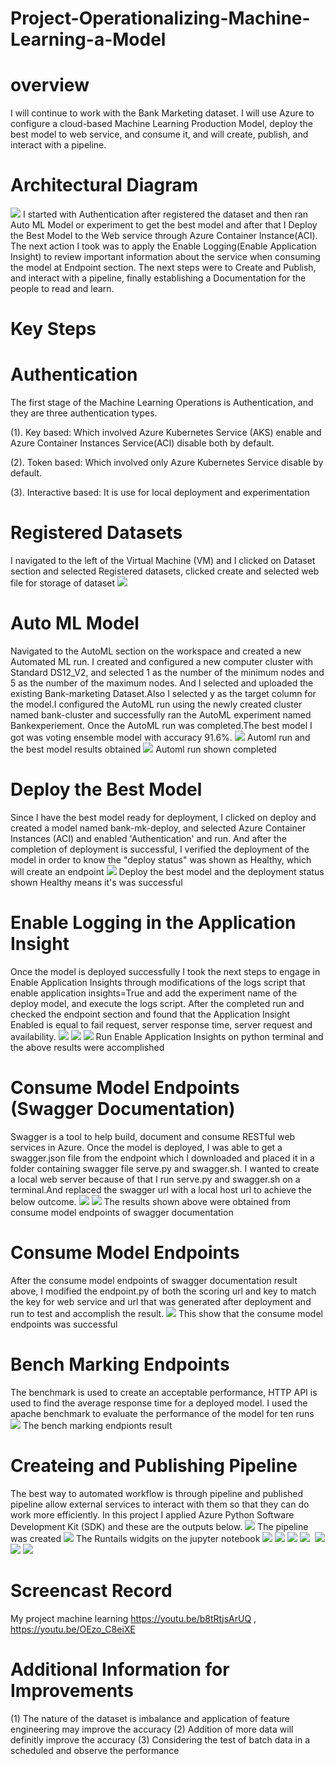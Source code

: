 # Project-Operationalizing-Machine-Learning-a-Model
# overview
I will continue to work with the Bank Marketing dataset. I will use Azure to configure a cloud-based Machine Learning Production Model, deploy the best model to web service, and consume it, and will create, publish, and interact with a pipeline.
# Architectural Diagram
<img src="https://github.com/ohikhatemenG/Project-Operationalizing-Machine-Learning-a-Model/blob/main/Architectual%20Diagram.png"/>
I started with Authentication after registered the dataset and then ran Auto ML Model or experiment to get the best model and after that I Deploy the Best Model to the Web service through Azure Container Instance(ACI). The next action I took was to apply the Enable Logging(Enable Application Insight) to review important information about the service when consuming the model at Endpoint section. The next steps were to Create and Publish, and interact with a pipeline, finally establishing a Documentation for the people to read and learn.

# Key Steps

# Authentication
The first stage of the Machine Learning Operations is Authentication, and they are three authentication types.

(1). Key based: Which involved Azure Kubernetes Service (AKS) enable and Azure Container Instances Service(ACI) disable both by default.

(2). Token based: Which involved only Azure Kubernetes Service disable by default.

(3). Interactive based: It is use for local  deployment and experimentation

# Registered Datasets

I navigated to the left of the Virtual Machine (VM) and I clicked on Dataset section and selected Registered datasets, clicked create and selected web file for storage of dataset
<img src="https://github.com/ohikhatemenG/Project-Operationalizing-Machine-Learning-a-Model/blob/main/Dataset1.png"/>

# Auto ML Model

Navigated to the AutoML section on the workspace and created a new Automated ML run. I created and configured a new computer cluster with Standard DS12_V2, and selected
1 as the number of the minimum nodes and 5 as the number of the maximum nodes. And I selected and uploaded the existing Bank-marketing Dataset.Also I selected y as the target column for the model.I configured the AutoML run using the newly created cluster named bank-cluster and successfully ran the AutoML experiment named Bankexperiement. Once the AutoML run was completed.The best model I got was voting ensemble model with accuracy 91.6%.
<img src="https://github.com/ohikhatemenG/Project-Operationalizing-Machine-Learning-a-Model/blob/main/AutoML%202.png"/>
Automl run and the best model results obtained
<img src="https://github.com/ohikhatemenG/Project-Operationalizing-Machine-Learning-a-Model/blob/main/AutoML%201.png"/>
Automl run shown completed

# Deploy the Best Model

Since I have the best model ready for deployment, I clicked on deploy and created a model named bank-mk-deploy, and selected Azure Container Instances (ACI) and enabled 'Authentication' and run. And after the completion of deployment is successful, I verified the deployment of the model in order to know the "deploy status" was shown as Healthy, which will create an endpoint
<img src="https://github.com/ohikhatemenG/Project-Operationalizing-Machine-Learning-a-Model/blob/main/Deploy%20healthy.png"/>
Deploy the best model and the deployment status shown Healthy means it's was successful

# Enable Logging in the Application Insight

Once the model is deployed successfully I took the next steps to engage in Enable Application Insights through modifications of the logs script that enable application insights=True and add the experiment name of the deploy model, and execute the logs script. After the completed run and checked the endpoint section and found that the Application Insight Enabled is equal to fail request, server response time, server request and availability.
<img src="https://github.com/ohikhatemenG/Project-Operationalizing-Machine-Learning-a-Model/blob/main/Enable%20logging%203.png"/>
<img src="https://github.com/ohikhatemenG/Project-Operationalizing-Machine-Learning-a-Model/blob/main/Enable%20logging%202.png"/>
<img src="https://github.com/ohikhatemenG/Project-Operationalizing-Machine-Learning-a-Model/blob/main/Enable%20logging%204.png">
Run Enable Application Insights on python terminal and the above results were accomplished

# Consume Model Endpoints (Swagger Documentation)

Swagger is a tool to help build, document and consume RESTful web services in Azure. Once the model is deployed, I was able to get a swagger.json file from the endpoint which I downloaded and placed it in a folder containing swagger file serve.py and swagger.sh. I wanted to create a local web server because of that I run serve.py and swagger.sh on a terminal.And replaced the swagger url with a local host url to achieve the below outcome.
<img src="https://github.com/ohikhatemenG/Project-Operationalizing-Machine-Learning-a-Model/blob/main/Swagger%202.png"/>
<img src="https://github.com/ohikhatemenG/Project-Operationalizing-Machine-Learning-a-Model/blob/main/Swagger%201.png"/>
The results shown above were obtained from consume model endpoints of swagger documentation

# Consume Model Endpoints

After the consume model endpoints of swagger documentation result above, I modified the endpoint.py of both the scoring url and key to match the key for web service and url that was generated after deployment and run to test and accomplish the result.
<img src="https://github.com/ohikhatemenG/Project-Operationalizing-Machine-Learning-a-Model/blob/main/Consume%20Endpoints%202.png"/>
This show that the consume model endpoints was successful

# Bench Marking Endpoints

The benchmark is used to create an acceptable performance, HTTP API is used to find the average response time for a deployed model. I used the apache benchmark to evaluate the performance of the model for ten runs
<img src="https://github.com/ohikhatemenG/Project-Operationalizing-Machine-Learning-a-Model/blob/main/Benchmark%202.png"/>
The bench marking endpionts result

# Createing and Publishing Pipeline

The best way to automated workflow is through pipeline and published pipeline allow external services to interact with them so that they can do work more efficiently. In this project I applied Azure Python Software Development Kit (SDK) and these are the outputs below.
<img src="https://github.com/ohikhatemenG/Project-Operationalizing-Machine-Learning-a-Model/blob/main/create%20%26%20publish%20pipeline%202.png"/>
The pipeline was created
<img src="https://github.com/ohikhatemenG/Project-Operationalizing-Machine-Learning-a-Model/blob/main/create%20%26%20publish%20pipeline%206.png"/>
The Runtails widgits on the jupyter notebook
<img src="https://github.com/ohikhatemenG/Project-Operationalizing-Machine-Learning-a-Model/blob/main/create%20%26%20publish%20pipeline%2011.png"/>
<img src="https://github.com/ohikhatemenG/Project-Operationalizing-Machine-Learning-a-Model/blob/main/create%20%26%20publish%20pipeline%2012.png"/>
<img src="https://github.com/ohikhatemenG/Project-Operationalizing-Machine-Learning-a-Model/blob/main/create%20%26%20publish%20pipeline%203.png"/>
<img src="https://github.com/ohikhatemenG/Project-Operationalizing-Machine-Learning-a-Model/blob/main/create%20%26%20publish%20pipeline%208.png"/>
<img scr="https://github.com/ohikhatemenG/Project-Operationalizing-Machine-Learning-a-Model/blob/main/create%20%26%20publish%20pipeline%205.png"/>
<img src="https://github.com/ohikhatemenG/Project-Operationalizing-Machine-Learning-a-Model/blob/main/pipeline1.png"/>
<img src="https://github.com/ohikhatemenG/Project-Operationalizing-Machine-Learning-a-Model/blob/main/create%20%26%20publish%20pipeline%205.png"/>
<img src="https://github.com/ohikhatemenG/Project-Operationalizing-Machine-Learning-a-Model/blob/main/create%20%26%20publish%20pipeline%2010.png"/>


# Screencast Record

My project machine learning
https://youtu.be/b8tRtjsArUQ ,
https://youtu.be/OEzo_C8eiXE

# Additional Information for Improvements

(1) The nature of the dataset is imbalance and application of feature engineering may improve the accuracy
(2) Addition of more data will definitly improve the accuracy
(3) Considering the test of batch data in a scheduled and observe the performance
